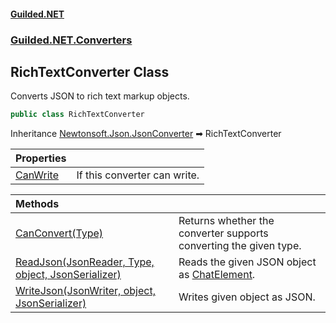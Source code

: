 
#### [Guilded.NET](Guilded_NET 'Guilded_NET')
### [Guilded.NET.Converters](Guilded_NET#Guilded_NET_Converters 'Guilded.NET.Converters')
## RichTextConverter Class
Converts JSON to rich text markup objects.  
```csharp
public class RichTextConverter
```

Inheritance [Newtonsoft.Json.JsonConverter](https://docs.microsoft.com/en-us/dotnet/api/Newtonsoft.Json.JsonConverter 'Newtonsoft.Json.JsonConverter') &#x27A1; RichTextConverter  

| Properties | |
| :--- | :--- |
| [CanWrite](RichTextConverter_CanWrite 'Guilded.NET.Converters.RichTextConverter.CanWrite') | If this converter can write.<br/> |

| Methods | |
| :--- | :--- |
| [CanConvert(Type)](RichTextConverter_CanConvert(Type) 'Guilded.NET.Converters.RichTextConverter.CanConvert(System.Type)') | Returns whether the converter supports converting the given type.<br/> |
| [ReadJson(JsonReader, Type, object, JsonSerializer)](RichTextConverter_ReadJson(JsonReader_Type_object_JsonSerializer) 'Guilded.NET.Converters.RichTextConverter.ReadJson(JsonReader, System.Type, object, JsonSerializer)') | Reads the given JSON object as [ChatElement](ChatElement 'Guilded.NET.Base.Chat.ChatElement').<br/> |
| [WriteJson(JsonWriter, object, JsonSerializer)](RichTextConverter_WriteJson(JsonWriter_object_JsonSerializer) 'Guilded.NET.Converters.RichTextConverter.WriteJson(JsonWriter, object, JsonSerializer)') | Writes given object as JSON.<br/> |
